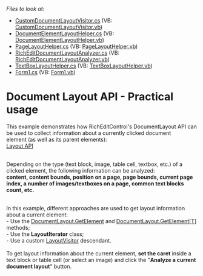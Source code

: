 <!-- default file list -->
*Files to look at*:

* [CustomDocumentLayoutVisitor.cs](./CS/WindowsFormsApplication1/DocumentLayoutHelper/CustomDocumentLayoutVisitor.cs) (VB: [CustomDocumentLayoutVisitor.vb](./VB/WindowsFormsApplication1/DocumentLayoutHelper/CustomDocumentLayoutVisitor.vb))
* [DocumentElementLayoutHelper.cs](./CS/WindowsFormsApplication1/DocumentLayoutHelper/DocumentElementLayoutHelper.cs) (VB: [DocumentElementLayoutHelper.vb](./VB/WindowsFormsApplication1/DocumentLayoutHelper/DocumentElementLayoutHelper.vb))
* [PageLayoutHelper.cs](./CS/WindowsFormsApplication1/DocumentLayoutHelper/PageLayoutHelper.cs) (VB: [PageLayoutHelper.vb](./VB/WindowsFormsApplication1/DocumentLayoutHelper/PageLayoutHelper.vb))
* [RichEditDocumentLayoutAnalyzer.cs](./CS/WindowsFormsApplication1/DocumentLayoutHelper/RichEditDocumentLayoutAnalyzer.cs) (VB: [RichEditDocumentLayoutAnalyzer.vb](./VB/WindowsFormsApplication1/DocumentLayoutHelper/RichEditDocumentLayoutAnalyzer.vb))
* [TextBoxLayoutHelper.cs](./CS/WindowsFormsApplication1/DocumentLayoutHelper/TextBoxLayoutHelper.cs) (VB: [TextBoxLayoutHelper.vb](./VB/WindowsFormsApplication1/DocumentLayoutHelper/TextBoxLayoutHelper.vb))
* [Form1.cs](./CS/WindowsFormsApplication1/Form1.cs) (VB: [Form1.vb](./VB/WindowsFormsApplication1/Form1.vb))
<!-- default file list end -->
# Document Layout API - Practical usage


<p>This example demonstrates how RichEditControl's DocumentLayout API can be used to collect information about a currently clicked document element (as well as its parent elements):<br /><a href="https://documentation.devexpress.com/#WindowsForms/CustomDocument114069">Layout API</a><br /><br /></p>
<p>Depending on the type (text block, image, table cell, textbox, etc.) of a clicked element, the following information can be analyzed:<br /><strong>content, content bounds, position on a page, page bounds, current page index, a number of images/textboxes on a page, common text blocks count, etc.</strong></p>
<p><br />In this example, different approaches are used to get layout information about a current element:<br />- Use the <a href="https://documentation.devexpress.com/#CoreLibraries/DevExpressXtraRichEditAPILayoutDocumentLayout_GetElementtopic">DocumentLayout.GetElement</a> and <a href="https://documentation.devexpress.com/#CoreLibraries/DevExpressXtraRichEditAPILayoutDocumentLayout_GetElement[T]topic">DocumentLayout.GetElement[T]</a> methods;<br />- Use the <strong>LayoutIterator</strong> class;<br />- Use a custom <a href="https://documentation.devexpress.com/#CoreLibraries/clsDevExpressXtraRichEditAPILayoutLayoutVisitortopic">LayoutVisitor</a> descendant.<br /><br />To get layout information about the current element, <strong>set the caret</strong> inside a text block or table cell (or select an image) and click the "<strong>Analyze a current document layout</strong>" button.</p>

<br/>


